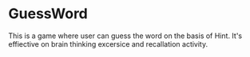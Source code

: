 # GuessWord
This is a game where user can guess the word on the basis of Hint. It's effiective on brain thinking excersice and recallation activity.
